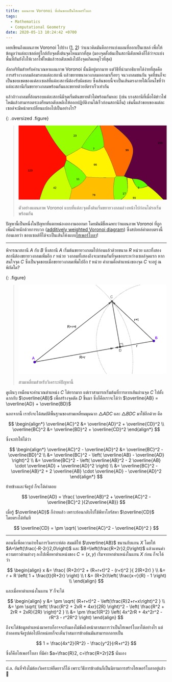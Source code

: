 ```yaml
---
title: แผนภาพ Voronoi ที่เส้นขอบเป็นไฮเพอร์โบลา
tags:
  - Mathematics
  - Computational Geometry
date: 2020-05-13 10:24:42 +0700
---
```


เคยเขียนถึงแผนภาพ Voronoi ไปบ้าง ([1][self voronoi picture], [2][self pollution idw]) ว่าแนวคิดมันคือการแบ่งแผนที่ออกเป็นเซลล์ เพื่อให้ข้อมูลว่าแต่ละเซลล์อยู่ใกล้กับจุดตั้งต้นจุดไหนมากที่สุด (มองจุดตั้งต้นเป็นสถานีดับเพลิงก็ได้ว่าจะแบ่งพื้นที่กันยังไงให้เวลาไฟไหม้แล้วรถดับเพลิงไปถึงจุดเกิดเหตุไวที่สุด)

อัลกอริทึมสำหรับคำนวณหาแผนภาพ Voronoi นั้นมีอยู่มากมาย แต่วิธีที่นำมาอธิบายได้ง่ายที่สุดคือการสร้างวงกลมล้อมรอบแต่ละสถานี แล้วขยายขนาดวงกลมออกมาเรื่อยๆ จนวงกลมชนกัน จุดที่ชนก็จะเป็นขอบเขตของแต่ละเซลล์ที่แต่ละสถานีต้องรับผิดชอบ ซึ่งเส้นขอบนี้จะเป็นเส้นตรงภายใต้เงื่อนไขที่ว่าแต่ละสถานีเริ่มขยายวงกลมพร้อมกันและขยายด้วยอัตราเร็วเท่ากัน

แล้วถ้าวงกลมที่ล้อมรอบแต่ละสถานีมีจุดเริ่มต้นขยายตัวไม่พร้อมกันหละ (เช่น บางสถานีที่เมื่อได้ข่าวไฟไหม้แล้วสามารถตระเตรียมรถดับเพลิงให้ออกปฏิบัติงานได้เร็วก่อนสถานีอื่น) เช่นนี้แล้วขอบของแต่ละเซลล์จะมีหน้าตาเปลี่ยนแปลงไปเป็นอย่างไร?

{: .oversized .figure}
> ![](/images/math/hyperbolic-voronoi/example.png)
>
> ตัวอย่างแผนภาพ Voronoi แบบที่แต่ละจุดตั้งต้นเริ่มขยายวงกลมล่วงหน้าไปก่อนไม่รอเริ่มพร้อมกัน

ปัญหานี้เป็นหนึ่งในปัญหาที่แตกหน่องอกงามออกมา โดยมันมีชื่อเฉพาะว่าแผนภาพ Voronoi ที่ถูกเพิ่มน้ำหนักด้วยการบวก ([additively weighted Voronoi diagram][wiki weighted voronoi]) ซึ่งสปอยล์คำตอบตรงนี้ก่อนเลยว่า ขอบเซลล์ที่ได้จะเป็นเส้นโค้งแบบ[ไฮเพอร์โบลา][wiki hyperbola]!

---

พิจารณาสถานี $A$ กับ $B$ ซึ่งสถานี $A$ เริ่มต้นขยายวงกลมไปก่อนแล้วด้วยขนาด $R$ หน่วย และทั้งสองสถานีต้องขยายวงกลมเพิ่มอีก $r$ หน่วย วงกลมทั้งสองถึงจะมาชนกันที่จุดขอบระหว่างเซลล์จุดแรก หากสนใจจุด $C$ ซึ่งเป็นจุดขอบเมื่อขยายวงกลมเพิ่มไปอีก $t$ หน่วย คำถามคือตำแหน่งของจุด $C$ จะอยู่ ณ พิกัดใด?

{: .figure}
> ![](/images/math/hyperbolic-voronoi/analyse-triangle.png)
>
> สามเหลี่ยมสำหรับวิเคราะห์ปัญหานี้

ดูเผินๆ เหมือนจะคำนวณตำแหน่ง $C$ ได้ยากมาก แต่เราสามารถเริ่มต้นที่การลากเส้นผ่านจุด $C$ ไปตั้งฉากกับ $\overline{AB}$ เพื่อสร้างจุดตัด $D$ ขึ้นมา ซึ่งก็คือเราจะได้ว่า $\overline{AB} = \overline{AD} + \overline{BD}$

นอกจากนี้ เรายังจะได้สมบัติพื้นฐานของสามเหลี่ยมมุมฉาก $\triangle ADC$ และ $\triangle BDC$ มาใช้อีกด้วย คือ

$$ \begin{align*}
\overline{AC}^2 &= \overline{AD}^2 + \overline{CD}^2 \\
\overline{BC}^2 &= \overline{BD}^2 + \overline{CD}^2
\end{align*} $$

ซึ่งจะทำให้ได้ว่า

$$ \begin{align*}
\overline{AC}^2 - \overline{AD}^2
    &= \overline{BC}^2 - \overline{BD}^2 \\
    &= \overline{BC}^2 - \left( \overline{AB} - \overline{AD} \right)^2 \\
    &= \overline{BC}^2 - \left( \overline{AB}^2 - 2 \overline{AB} \cdot \overline{AD} + \overline{AD}^2 \right) \\
    &= \overline{BC}^2 - \overline{AB}^2 + 2 \overline{AB} \cdot \overline{AD} - \overline{AD}^2
\end{align*} $$

ย้ายข้างและจัดรูป ก็จะได้คำตอบ

$$
\overline{AD} = \frac{ \overline{AB}^2 + \overline{AC}^2 - \overline{BC}^2 }{2\overline{AB}}
$$

เมื่อรู้ $\overline{AD}$ ก็ง่ายแล้ว เพราะย้อนกลับไปใช้พีทาโกรัสหา $\overline{CD}$ โดยตรงได้ทันที

$$
\overline{CD} = \pm \sqrt{ \overline{AC}^2 - \overline{AD}^2 }
$$

---

ตอนนี้เพื่อความง่ายในการวิเคราะห์ต่อ สมมติให้ $\overline{AB}$ ขนานกับแกน $X$ โดยให้ $A=\left(\frac{-R-2r}2,0\right)$ และ $B=\left(\frac{R+2r}2,0\right)$ แล้วแทนค่าความยาวด้านต่างๆ ลงไปเพื่อหาตำแหน่งของ $C=(x,y)$ เริ่มจากหาตำแหน่งในแกน $X$ ก่อน ก็จะได้ว่า

$$ \begin{align}
x &= \frac{ (R+2r)^2 + (R+r+t)^2 - (r+t)^2 }{ 2(R+2r) } \\
  &= r + R \left( 1 + \frac{t}{R+2r} \right) \\
t &= (R+2r)\left( \frac{x-r}{R} - 1 \right) \\
\end{align} $$

และเมื่อหาตำแหน่งในแกน $Y$ ก็จะได้

$$ \begin{align}
y &= \pm \sqrt{ (R+r+t)^2 - \left(\frac{R}2+r+x\right)^2 } \\
  &= \pm \sqrt{ \left( \frac{R^2 + 2xR + 4xr}{2R} \right)^2 - \left( \frac{R^2 + 2rR + 2xR}{2R} \right)^2 } \\
  &= \pm \frac1{R^2} \left( 4x^2rR + 4x^2r^2 - rR^3 - r^2R^2 \right)
\end{align} $$

ถึงจะได้ข้อมูลตำแหน่งมาครบก็อาจจะยังมองไม่ชัดถึงหน้าตาสมการว่าเป็นไฮเพอร์โบลาได้อย่างไร แต่ถ้าอดทนจัดรูปต่อไปอีกหน่อยก็จะเห็นว่าสมการข้างต้นมันสามารถกลายเป็น

$$
1 = \frac{4x^2}{R^2} - \frac{y^2}{rR+r^2}
$$

ซึ่งก็คือไฮเพอร์โบลา ที่มีค่า $a=\frac{R}2, c=\frac{R+2r}2$ นั่นเอง

---

ป.ล. อันที่จริงไม่ต้องวิเคราะห์ยืดยาวก็ได้ เพราะวิธีการข้างต้นก็เป็นนิยามการสร้างไฮเพอร์โบลาอยู่แล้ว 🤪

[self voronoi picture]: /2015/05/22/voronoi-from-picture.html
[self pollution idw]: /2019/10/11/interpolate-bkk-pollution-idw.html

[wiki hyperbola]: //en.wikipedia.org/wiki/Hyperbola
[wiki weighted voronoi]: //en.wikipedia.org/wiki/Weighted_Voronoi_diagram
